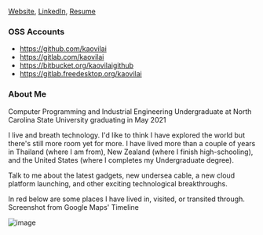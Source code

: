 [Website](https://www.kaovilai.pw), [LinkedIn](https://www.linkedin.com/in/kaovilai/), [Resume](https://resume.kaovilai.pw/)

### OSS Accounts
- https://github.com/kaovilai
- https://gitlab.com/kaovilai
- https://bitbucket.org/kaovilaigithub
- https://gitlab.freedesktop.org/kaovilai


### About Me

Computer Programming and Industrial Engineering Undergraduate at North Carolina State University graduating in May 2021

I live and breath technology. I'd like to think I have explored the world but there's still more room yet for more. I have lived more than a couple of years in Thailand (where I am from), New Zealand (where I finish high-schooling), and the United States (where I completes my Undergraduate degree). 

Talk to me about the latest gadgets, new undersea cable, a new cloud platform launching, and other exciting technological breakthroughs.

In red below are some places I have lived in, visited, or transited through. Screenshot from Google Maps' Timeline

![image](https://user-images.githubusercontent.com/11228024/137397948-c3fd619f-f57c-4c3e-8916-482114c5f6fc.png)
